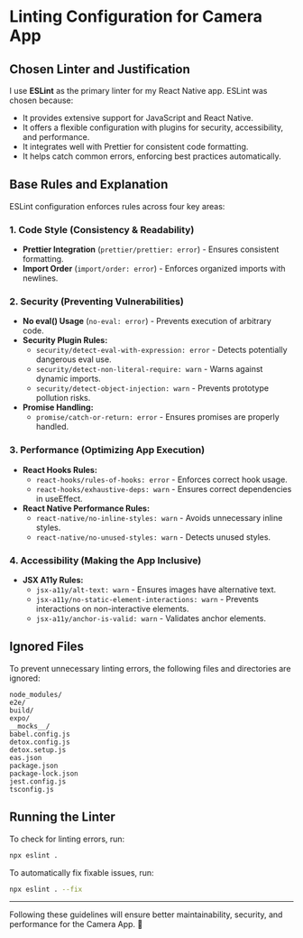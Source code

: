 # Linting Configuration for Camera App

## Chosen Linter and Justification

I use **ESLint** as the primary linter for my React Native app. ESLint was chosen because:
- It provides extensive support for JavaScript and React Native.
- It offers a flexible configuration with plugins for security, accessibility, and performance.
- It integrates well with Prettier for consistent code formatting.
- It helps catch common errors, enforcing best practices automatically.

## Base Rules and Explanation

ESLint configuration enforces rules across four key areas:

### 1. Code Style (Consistency & Readability)
- **Prettier Integration** (`prettier/prettier: error`) - Ensures consistent formatting.
- **Import Order** (`import/order: error`) - Enforces organized imports with newlines.

### 2. Security (Preventing Vulnerabilities)
- **No eval() Usage** (`no-eval: error`) - Prevents execution of arbitrary code.
- **Security Plugin Rules:**
  - `security/detect-eval-with-expression: error` - Detects potentially dangerous eval use.
  - `security/detect-non-literal-require: warn` - Warns against dynamic imports.
  - `security/detect-object-injection: warn` - Prevents prototype pollution risks.
- **Promise Handling:**
  - `promise/catch-or-return: error` - Ensures promises are properly handled.

### 3. Performance (Optimizing App Execution)
- **React Hooks Rules:**
  - `react-hooks/rules-of-hooks: error` - Enforces correct hook usage.
  - `react-hooks/exhaustive-deps: warn` - Ensures correct dependencies in useEffect.
- **React Native Performance Rules:**
  - `react-native/no-inline-styles: warn` - Avoids unnecessary inline styles.
  - `react-native/no-unused-styles: warn` - Detects unused styles.

### 4. Accessibility (Making the App Inclusive)
- **JSX A11y Rules:**
  - `jsx-a11y/alt-text: warn` - Ensures images have alternative text.
  - `jsx-a11y/no-static-element-interactions: warn` - Prevents interactions on non-interactive elements.
  - `jsx-a11y/anchor-is-valid: warn` - Validates anchor elements.

## Ignored Files
To prevent unnecessary linting errors, the following files and directories are ignored:
```
node_modules/
e2e/
build/
expo/
__mocks__/
babel.config.js
detox.config.js
detox.setup.js
eas.json
package.json
package-lock.json
jest.config.js
tsconfig.js
```

## Running the Linter

To check for linting errors, run:
```sh
npx eslint .
```

To automatically fix fixable issues, run:
```sh
npx eslint . --fix
```
---
Following these guidelines will ensure better maintainability, security, and performance for the Camera App. 🚀

